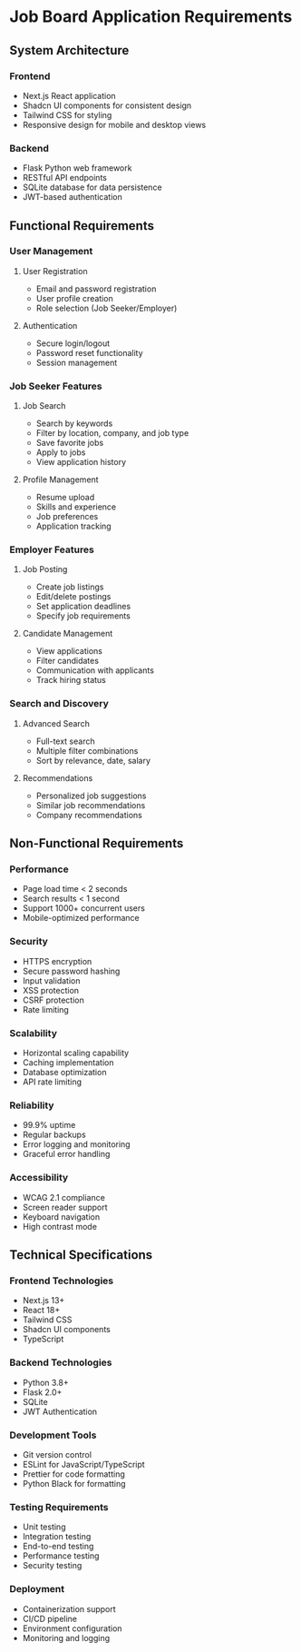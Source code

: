 # Job Board Application Requirements

## System Architecture

### Frontend

- Next.js React application
- Shadcn UI components for consistent design
- Tailwind CSS for styling
- Responsive design for mobile and desktop views

### Backend

- Flask Python web framework
- RESTful API endpoints
- SQLite database for data persistence
- JWT-based authentication

## Functional Requirements

### User Management

1. User Registration

   - Email and password registration
   - User profile creation
   - Role selection (Job Seeker/Employer)

2. Authentication
   - Secure login/logout
   - Password reset functionality
   - Session management

### Job Seeker Features

1. Job Search

   - Search by keywords
   - Filter by location, company, and job type
   - Save favorite jobs
   - Apply to jobs
   - View application history

2. Profile Management
   - Resume upload
   - Skills and experience
   - Job preferences
   - Application tracking

### Employer Features

1. Job Posting

   - Create job listings
   - Edit/delete postings
   - Set application deadlines
   - Specify job requirements

2. Candidate Management
   - View applications
   - Filter candidates
   - Communication with applicants
   - Track hiring status

### Search and Discovery

1. Advanced Search

   - Full-text search
   - Multiple filter combinations
   - Sort by relevance, date, salary

2. Recommendations
   - Personalized job suggestions
   - Similar job recommendations
   - Company recommendations

## Non-Functional Requirements

### Performance

- Page load time < 2 seconds
- Search results < 1 second
- Support 1000+ concurrent users
- Mobile-optimized performance

### Security

- HTTPS encryption
- Secure password hashing
- Input validation
- XSS protection
- CSRF protection
- Rate limiting

### Scalability

- Horizontal scaling capability
- Caching implementation
- Database optimization
- API rate limiting

### Reliability

- 99.9% uptime
- Regular backups
- Error logging and monitoring
- Graceful error handling

### Accessibility

- WCAG 2.1 compliance
- Screen reader support
- Keyboard navigation
- High contrast mode

## Technical Specifications

### Frontend Technologies

- Next.js 13+
- React 18+
- Tailwind CSS
- Shadcn UI components
- TypeScript

### Backend Technologies

- Python 3.8+
- Flask 2.0+
- SQLite
- JWT Authentication

### Development Tools

- Git version control
- ESLint for JavaScript/TypeScript
- Prettier for code formatting
- Python Black for formatting

### Testing Requirements

- Unit testing
- Integration testing
- End-to-end testing
- Performance testing
- Security testing

### Deployment

- Containerization support
- CI/CD pipeline
- Environment configuration
- Monitoring and logging
